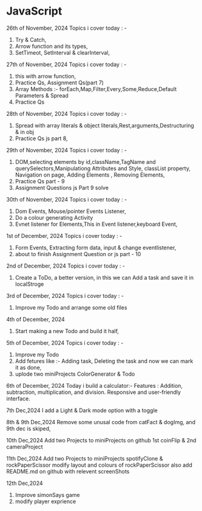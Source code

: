 # JavaScript

26th of November, 2024 
Topics i cover today : -
1. Try & Catch,
2. Arrow function and its types,
3. SetTimeot, SetInterval & clearInterval,

27th of November, 2024 
Topics i cover today : -
1. this with arrow function,
2. Practice Qs, Assignment Qs(part 7)
3. Array Methods :- forEach,Map,Filter,Every,Some,Reduce,Default Parameters & Spread
4. Practice Qs

28th of November, 2024 
Topics i cover today : -
1. Spread with array literals & object literals,Rest,arguments,Destructuring & in obj
2. Practice Qs js part 8,

29th of November, 2024 
Topics i cover today : -
1. DOM,selecting elements by id,className,TagName and querySelectors,Manipulationg Attributes and Style, classList property, Navigation on page, Adding Elements , Removing Elements,
2. Practice Qs part - 9
3. Assignment Questions js Part 9 solve

30th of November, 2024 
Topics i cover today : -
1. Dom Events, Mouse/pointer Events Listener, 
2. Do a colour generating Activity
3. Evnet listener for Elements,This in Event listener,keyboard Event,

1st of December, 2024 
Topics i cover today : -
1. Form Events, Extracting form data, input & change eventlistener,
2. about to finish Assignment Question or js part - 10

2nd of December, 2024 
Topics i cover today : -
1. Create a ToDo, a better version, in this we can Add a task and save it in localStroge

3rd of December, 2024 
Topics i cover today : -
1. Improve my Todo and arrange some old files

4th of December, 2024 
1. Start making a new Todo and build it half,

5th of December, 2024 
Topics i cover today : -
1. Improve my Todo
2. Add fetures like :- Adding task, Deleting the task and now we can mark it as done,
3. uplode two miniProjects ColorGenerator & Todo

6th of December, 2024 
Today i build a calculator:-
  Features :
    Addition, subtraction, multiplication, and division.
    Responsive and user-friendly interface.

7th Dec,2024
I add a Light & Dark mode option with a toggle

8th & 9th Dec,2024
Remove some unusal code from catFact & dogImg,
and 9th dec is skiped,

10th Dec,2024
Add two Projects to miniProjects on github
1st coinFlip & 2nd cameraProject

11th Dec,2024
Add two Projects to miniProjects spotifyClone & rockPaperScissor
modify layout and colours of rockPaperScissor 
also add README.md on github with relevent screenShots

12th Dec,2024
1. Improve simonSays game 
2. modify player exprience